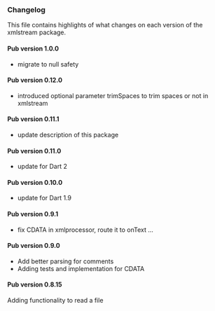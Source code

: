 ### Changelog ###

This file contains highlights of what changes on each version of the xmlstream package. 

#### Pub version 1.0.0 ####

- migrate to null safety

#### Pub version 0.12.0 ####

- introduced optional parameter trimSpaces to trim spaces or not in xmlstream

#### Pub version 0.11.1 ####

- update description of this package

#### Pub version 0.11.0 ####

- update for Dart 2

#### Pub version 0.10.0 ####

- update for Dart 1.9

#### Pub version 0.9.1 ####

- fix CDATA in xmlprocessor, route it to onText ...

#### Pub version 0.9.0 ####

- Add better parsing for comments
- Adding tests and implementation for CDATA

#### Pub version 0.8.15 ####

Adding functionality to read a file
